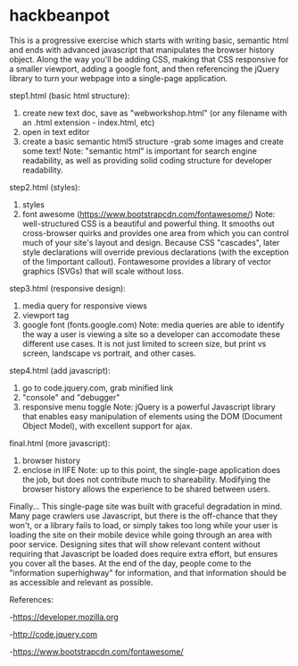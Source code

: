# hackbeanpot
This is a progressive exercise which starts with writing basic, semantic html and ends with advanced javascript that manipulates the browser history object. Along the way you'll be adding CSS, making that CSS responsive for a smaller viewport, adding a google font, and then referencing the jQuery library to turn your webpage into a single-page application.

step1.html (basic html structure):
1. create new text doc, save as "webworkshop.html" (or any filename with an .html extension - index.html, etc)
2. open in text editor
3. create a basic semantic html5 structure
	-grab some images and create some text!
Note: "semantic html" is important for search engine readability, as well as providing solid coding structure for developer readability.

step2.html (styles):
1. styles
2. font awesome (https://www.bootstrapcdn.com/fontawesome/)
Note: well-structured CSS is a beautiful and powerful thing. It smooths out cross-browser quirks and provides one area from which you can control much of your site's layout and design. Because CSS "cascades", later style declarations will override previous declarations (with the exception of the !important callout). Fontawesome provides a library of vector graphics (SVGs) that will scale without loss.

step3.html (responsive design):
1. media query for responsive views
2. viewport tag
3. google font (fonts.google.com)
Note: media queries are able to identify the way a user is viewing a site so a developer can accomodate these different use cases. It is not just limited to screen size, but print vs screen, landscape vs portrait, and other cases.

step4.html (add javascript):
1. go to code.jquery.com, grab minified link
2. "console" and "debugger"
3. responsive menu toggle
Note: jQuery is a powerful Javascript library that enables easy manipulation of elements using the DOM (Document Object Model), with excellent support for ajax.

final.html (more javascript):
1. browser history
2. enclose in IIFE
Note: up to this point, the single-page application does the job, but does not contribute much to shareability. Modifying the browser history allows the experience to be shared between users.

Finally...
This single-page site was built with graceful degradation in mind. Many page crawlers use Javascript, but there is the off-chance that they won't, or a library fails to load, or simply takes too long while your user is loading the site on their mobile device while going through an area with poor service. Designing sites that will show relevant content without requiring that Javascript be loaded does require extra effort, but ensures you cover all the bases. At the end of the day, people come to the "information superhighway" for information, and that information should be as accessible and relevant as possible.

References:

-https://developer.mozilla.org

-http://code.jquery.com

-https://www.bootstrapcdn.com/fontawesome/
